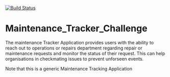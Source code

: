 [![Build Status](https://travis-ci.org/Johnpaul-Borree/Maintenance_Tracker_Challenge.svg?branch=develop)](https://travis-ci.org/Johnpaul-Borree/Maintenance_Tracker_Challenge)

# Maintenance_Tracker_Challenge

The maintenance Tracker Application provides users with the ability to reach out to operations or repairs department regarding repair or maintenance requests and monitor the status of their request. This can help organisations in checkmating issues to prevent unforseen events.

Note that this is a generic Maintenance Tracking Application
